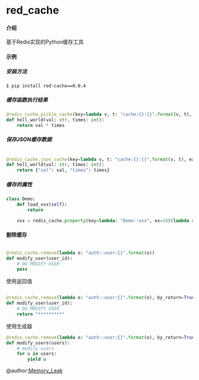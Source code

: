# red_cache

#### 介绍
基于Redis实现的Python缓存工具
#### 示例
##### 安装方法
```shell
$ pip install red-cache==0.0.4
```

##### 缓存函数执行结果

```python
@redis_cache.pickle_cache(key=lambda v, t: "cache:{}:{}".format(v, t), ex=180)
def hell_world(val: str, times: int):
    return val * times
```
##### 保存JSON缓存数据

```python

@redis_cache.json_cache(key=lambda v, t: "cache:{}:{}".format(v, t), ex=180)
def hell_world(val: str, times: int):
    return {"val": val, "times": times}

```

##### 缓存的属性

```python
class Demo:
    def load_xxx(self):
        return

    xxx = redis_cache.property(key=lambda: "Demo::xxx", ex=10)(lambda self: self.load_xxx())

```
#### 删除缓存

```python

@redis_cache.remove(lambda o: "auth::user:{}".format(o))
def modify_user(user_id):
    # DO MODIFY USER
    pass

```
使用返回值

```python

@redis_cache.remove(lambda o: "auth::user:{}".format(o), by_return=True)
def modify_user(user_id):
    # DO MODIFY USER
    return "*********"
```
使用生成器

```python
@redis_cache.remove(lambda o: "auth::user:{}".format(o), by_return=True)
def modify_users(users):
    # modify users
    for u in users:
        yield u

```

@author:[Memory_Leak](http://vvia.xyz/wjLSh5)